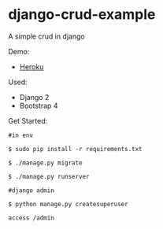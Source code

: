 # django-crud-example
A simple crud in django

Demo:

- [Heroku](https://polar-waters-34271.herokuapp.com/)

Used:

- Django 2
- Bootstrap 4

Get Started:

```
#in env

$ sudo pip install -r requirements.txt

$ ./manage.py migrate

$ ./manage.py runserver

#django admin

$ python manage.py createsuperuser

access /admin

```
